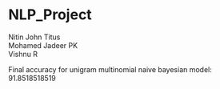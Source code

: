 # NLP_Project
Nitin John Titus <br />
Mohamed Jadeer PK <br />
Vishnu R

Final accuracy for unigram multinomial naive bayesian model: 91.8518518519 
